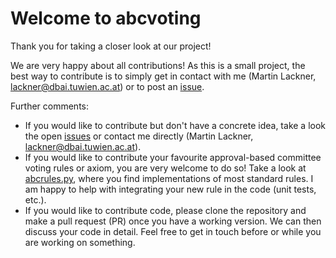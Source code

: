 # Welcome to abcvoting

Thank you for taking a closer look at our project! 

We are very happy about all contributions! As this is a small project, 
the best way to contribute is to simply get in contact with me (Martin Lackner, lackner@dbai.tuwien.ac.at) or to
post an [issue](https://github.com/martinlackner/abcvoting/issues).

Further comments:
- If you would like to contribute but don't have a concrete idea, take a look the open [issues](https://github.com/martinlackner/abcvoting/issues) or
contact me directly (Martin Lackner, lackner@dbai.tuwien.ac.at).
- If you would like to contribute your favourite approval-based committee voting rules or axiom, you are very welcome to do so! 
Take a look at [abcrules.py](https://github.com/martinlackner/abcvoting/blob/master/abcvoting/abcrules.py), where you find
implementations of most standard rules. I am happy to help with integrating your new rule in the code (unit tests, etc.).
- If you would like to contribute code, please clone the repository and make a pull request (PR) once you have a working version. 
We can then discuss your code in detail. Feel free to get in touch before or while you are working on something.
